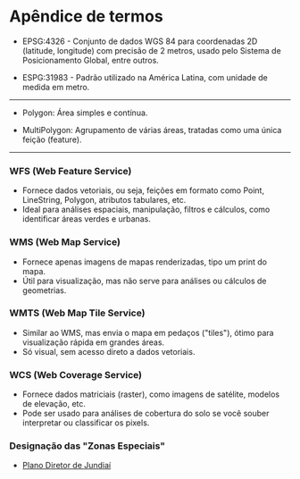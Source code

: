 # Apêndice de termos  

- EPSG:4326 - Conjunto de dados WGS 84 para coordenadas 2D (latitude, longitude) com precisão de 2 metros, usado pelo Sistema de Posicionamento Global, entre outros.

- ESPG:31983 - Padrão utilizado na América Latina, com unidade de medida em metro.

---

- Polygon: Área simples e contínua.

- MultiPolygon: Agrupamento de várias áreas, tratadas como uma única feição (feature).

---

### WFS (Web Feature Service)
- Fornece dados vetoriais, ou seja, feições em formato como Point, LineString, Polygon, atributos tabulares, etc.
- Ideal para análises espaciais, manipulação, filtros e cálculos, como identificar áreas verdes e urbanas.

### WMS (Web Map Service)
- Fornece apenas imagens de mapas renderizadas, tipo um print do mapa.
- Útil para visualização, mas não serve para análises ou cálculos de geometrias.

### WMTS (Web Map Tile Service)
- Similar ao WMS, mas envia o mapa em pedaços ("tiles"), ótimo para visualização rápida em grandes áreas.
- Só visual, sem acesso direto a dados vetoriais.

### WCS (Web Coverage Service)
- Fornece dados matriciais (raster), como imagens de satélite, modelos de elevação, etc.
- Pode ser usado para análises de cobertura do solo se você souber interpretar ou classificar os pixels.

### Designação das "Zonas Especiais"

- [Plano Diretor de Jundiaí](https://planodiretor.jundiai.sp.gov.br/wp-content/uploads/2018/07/PD_Reuni%C3%A3o-2018-7-18.pptx.pdf)